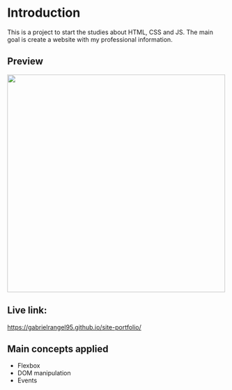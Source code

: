 # Introduction

This is a project to start the studies about HTML, CSS and JS.
The main goal is create a website with my professional information.

## Preview

<img src="[https://github.com/gabrielrangel95/site-portfolio/blob/main/preview.png](https://github.com/DouglasHF94/my-portfolio/blob/a24f921fbeb7f218c29571abf1c589364f3c63e9/preview.png)" height="500"/>

## Live link:

https://gabrielrangel95.github.io/site-portfolio/

## Main concepts applied

- Flexbox
- DOM manipulation
- Events
